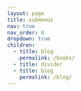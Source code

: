 ```yaml
---
layout: page
title: submenus
nav: true
nav_order: 8
dropdown: true
children:
  - title: blog
    permalink: /books/
  - title: divider
  - title: blog
    permalink: /blog/
---
```

